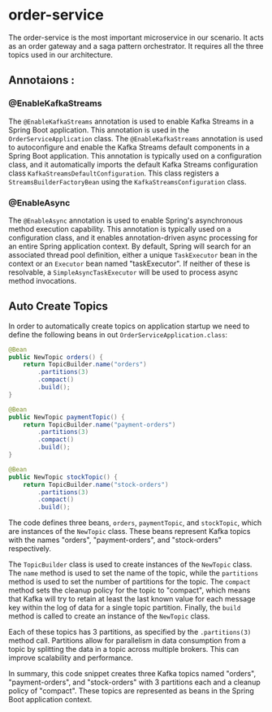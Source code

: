 # order-service

The order-service is the most important microservice in our scenario. It acts as an order gateway and a saga pattern orchestrator. It requires all the three topics used in our architecture. 

## Annotaions :

### @EnableKafkaStreams
The `@EnableKafkaStreams` annotation is used to enable Kafka Streams in a Spring Boot application. This annotation is used in the `OrderServiceApplication` class.
The `@EnableKafkaStreams` annotation is used to autoconfigure and enable the Kafka Streams default components in a Spring Boot application. This annotation is typically used on a configuration class, and it automatically imports the default Kafka Streams configuration class `KafkaStreamsDefaultConfiguration`. This class registers a `StreamsBuilderFactoryBean` using the `KafkaStreamsConfiguration` class.

### @EnableAsync

The `@EnableAsync` annotation is used to enable Spring's asynchronous method execution capability. This annotation is typically used on a configuration class, and it enables annotation-driven async processing for an entire Spring application context. By default, Spring will search for an associated thread pool definition, either a unique `TaskExecutor` bean in the context or an `Executor` bean named "taskExecutor". If neither of these is resolvable, a `SimpleAsyncTaskExecutor` will be used to process async method invocations.
## Auto Create Topics
In order to automatically create topics on application startup we need to define the following beans in out `OrderServiceApplication.class`:

``` java
@Bean
public NewTopic orders() {
    return TopicBuilder.name("orders")
        .partitions(3)
        .compact()
        .build();
}

@Bean
public NewTopic paymentTopic() {
    return TopicBuilder.name("payment-orders")
        .partitions(3)
        .compact()
        .build();
}

@Bean
public NewTopic stockTopic() {
    return TopicBuilder.name("stock-orders")
        .partitions(3)
        .compact()
        .build();  
```
The code defines three beans, `orders`, `paymentTopic`, and `stockTopic`, which are instances of the `NewTopic` class. These beans represent Kafka topics with the names "orders", "payment-orders", and "stock-orders" respectively.

The `TopicBuilder` class is used to create instances of the `NewTopic` class. The `name` method is used to set the name of the topic, while the `partitions` method is used to set the number of partitions for the topic. The `compact` method sets the cleanup policy for the topic to "compact", which means that Kafka will try to retain at least the last known value for each message key within the log of data for a single topic partition. Finally, the `build` method is called to create an instance of the `NewTopic` class.

Each of these topics has 3 partitions, as specified by the `.partitions(3)` method call. Partitions allow for parallelism in data consumption from a topic by splitting the data in a topic across multiple brokers. This can improve scalability and performance.

In summary, this code snippet creates three Kafka topics named "orders", "payment-orders", and "stock-orders" with 3 partitions each and a cleanup policy of "compact". These topics are represented as beans in the Spring Boot application context.
